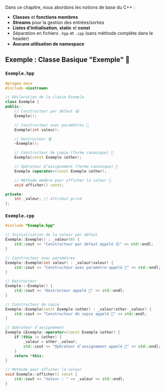 
Dans ce chapitre, nous abordons les notions de base du C++ :  
- **Classes** et **fonctions membres**  
- **Streams** pour la gestion des entrées/sorties  
- **Listes d’initialisation**, **static** et **const**  
- Séparation en fichiers `.hpp` et `.cpp` (sans méthode complète dans le header)  
- **Aucune utilisation de namespace**

## Exemple : Classe Basique "Exemple" 📘

### `Exemple.hpp`
```cpp
#pragma once
#include <iostream>

// Déclaration de la classe Exemple
class Exemple {
public:
    // Constructeur par défaut 😃
    Exemple();

    // Constructeur avec paramètres 🎯
    Exemple(int valeur);

    // Destructeur 🗑️
    ~Exemple();

    // Constructeur de copie (forme canonique) 🔄
    Exemple(const Exemple &other);

    // Opérateur d’assignement (forme canonique) 🔁
    Exemple &operator=(const Exemple &other);

    // Méthode membre pour afficher la valeur 📢
    void afficher() const;

private:
    int _valeur; // attribut privé
};
```

### `Exemple.cpp`
```cpp
#include "Exemple.hpp"

// Initialisation de la valeur par défaut
Exemple::Exemple() : _valeur(0) {
    std::cout << "Constructeur par défaut appelé 😊" << std::endl;
}

// Constructeur avec paramètres
Exemple::Exemple(int valeur) : _valeur(valeur) {
    std::cout << "Constructeur avec paramètre appelé 🚀" << std::endl;
}

// Destructeur
Exemple::~Exemple() {
    std::cout << "Destructeur appelé 👋" << std::endl;
}

// Constructeur de copie
Exemple::Exemple(const Exemple &other) : _valeur(other._valeur) {
    std::cout << "Constructeur de copie appelé 🔄" << std::endl;
}

// Opérateur d’assignement
Exemple &Exemple::operator=(const Exemple &other) {
    if (this != &other) {
        _valeur = other._valeur;
        std::cout << "Opérateur d’assignement appelé 🔁" << std::endl;
    }
    return *this;
}

// Méthode pour afficher la valeur
void Exemple::afficher() const {
    std::cout << "Valeur : " << _valeur << std::endl;
}
```

